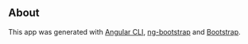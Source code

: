 ## About

This app was generated with [Angular CLI](https://github.com/angular/angular-cli), [ng-bootstrap](https://ng-bootstrap.github.io/#/home) and [Bootstrap](https://getbootstrap.com/). 
